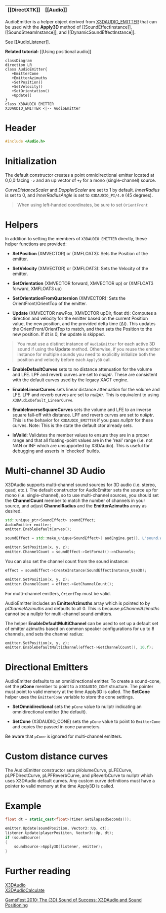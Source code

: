 |[[DirectXTK]]|[[Audio]]|
|---|---|

AudioEmitter is a helper object derived from [X3DAUDIO_EMITTER](https://docs.microsoft.com/windows/win32/api/x3daudio/ns-x3daudio-x3daudio_emitter) that can be used with the **Apply3D** method of [[SoundEffectInstance]], [[SoundStreamInstance]], and [[DynamicSoundEffectInstance]].

See [[AudioListener]].

**Related tutorial:** [[Using positional audio]]

```mermaid
classDiagram
direction LR
class AudioEmitter{
   +EmitterCone
   +EmitterAzimuths
   +SetPosition()
   +SetVelocity()
   +SetOrientation()
   +Update()
}
class X3DAUDIO_EMITTER
X3DAUDIO_EMITTER <|-- AudioEmitter
```

# Header
```cpp
#include <Audio.h>
```

# Initialization

The default constructor creates a point omnidirectional emitter located at 0,0,0 facing ``-z`` and an up vector of ``+y`` for a mono (single-channel) source.

*CurveDistanceScaler* and *DopplerScaler* are set to 1 by default. *InnerRadius* is set to 0, and *InnerRadiusAngle* is set to ``X3DAUDIO_PI/4.0`` (45 degrees).

> When using left-handed coordinates, be sure to set ``OrientFront``

# Helpers
In addition to setting the members of ``X3DAUDIO_EMITTER`` directly, these helper functions are provided:

* **SetPosition** (XMVECTOR) or (XMFLOAT3): Sets the Position of the emitter.

* **SetVelocity** (XMVECTOR) or (XMFLOAT3): Sets the Velocity of the emitter.

* **SetOrientation** (XMVECTOR forward, XMVECTOR up) or (XMFLOAT3 forward, XMFLOAT3 up)
* **SetOrientationFromQuaternion** (XMVECTOR): Sets the OrientFront/OrientTop of the emitter.

* **Update** (XMVECTOR newPos, XMVECTOR upDir, float dt): Computes a direction and velocity for the emitter based on the current Position value, the new position, and the provided delta time (&#916;t). This updates the OrientFront/OrientTop to match, and then sets the Position to the new position. If dt is 0, the update is skipped.

> You must use a distinct instance of ``AudioEmitter`` for each active 3D sound if using the **Update** method. Otherwise, if you reuse the emitter instance for multiple sounds you need to explicitly initialize both the position and velocity before each ``Apply3D`` call.

* **EnableDefaultCurves** sets to no distance attenuation for the volume and LFE. LPF and reverb curves are set to *nullptr*. These are consistent with the default curves used by the legacy XACT engine.

* **EnableLinearCurves** sets linear distance attenuation for the volume and LFE. LPF and reverb curves are set to *nullptr*. This is equivalent to using ``X3DAudioDefault_LinearCurve``.

* **EnableInverseSquareCurves** sets the volume and LFE to an inverse square fall-off with distance. LPF and reverb curves are set to *nullptr*. This is the behavior for ``X3DAUDIO_EMITTER`` if you pass *nullptr* for these curves. Note: This is the state the default ctor already sets.
 
* **IsValid**: Validates the member values to ensure they are in a proper range and that all floating-point values are in the 'real' range (i.e. not NAN or INF which are unsupported by X3DAudio). This is useful for debugging and asserts in 'checked' builds.

# Multi-channel 3D Audio
X3DAudio supports multi-channel sound sources for 3D audio (i.e. stereo, quad, etc.). The default constructor for AudioEmitter sets the source up for mono (i.e. single-channel), so to use multi-channel sources, you should set the **ChannelCount** member to match the number of channels in your source, and adjust **ChannelRadius** and the **EmitterAzimuths** array as desired.

```cpp
std::unique_ptr<SoundEffect> soundEffect;
AudioEmitter emitter;
emitter.EnableDefaultCurves();

soundEffect = std::make_unique<SoundEffect>( audEngine.get(), L"sound.wav" );

emitter.SetPosition(x, y, z);
emitter.ChannelCount = soundEffect->GetFormat()->nChannels;
```

You can also set the channel count from the sound instance:

```cpp
effect = soundEffect->CreateInstance(SoundEffectInstance_Use3D);

emitter.SetPosition(x, y, z);
emitter.ChannelCount = effect->GetChannelCount();
```

For multi-channel emitters, ``OrientTop`` must be valid.

AudioEmitter includes an **EmitterAzimuths** array which is pointed to by *pChannelAzimuths* and defaults to all 0. This is because *pChannelAzimuths* cannot be a nullptr for multi-channel sound emitters.

The helper **EnableDefaultMultiChannel** can be used to set up a default set of emitter azimuths based on common speaker configurations for up to 8 channels, and sets the channel radius:

```cpp
emitter.SetPosition(x, y, z);
emitter.EnableDefaultMultiChannel(effect->GetChannelCount(), 10.f);
```

# Directional Emitters
AudioEmitter defaults to an omnidirectional emitter. To create a sound-cone, set the **pCone** member to point to a ``X3DAUDIO_CONE`` structure. The pointer must point to valid memory at the time Apply3D is called. The **SetCone** helper uses the ``EmitterCone`` variable to store the cone settings.

* **SetOmnidirectional** sets the ``pCone`` value to nullptr indicating an omnidirectional emitter (the default).

* **SetCone** (X3DAUDIO_CONE) sets the ``pCone`` value to point to ``EmitterCone`` and copies the passed in cone parameters.

Be aware that ``pCone`` is ignored for multi-channel emitters.

# Custom distance curves
The AudioEmitter constructor sets pVolumeCurve, pLFECurve, pLPFDirectCurve, pLPFReverbCurve, and pReverbCurve to nullptr which uses X3DAudio default curves.  Any custom curve definitions must have a pointer to valid memory at the time Apply3D is called.


# Example

```cpp
float dt = static_cast<float>(timer.GetElapsedSeconds());

emitter.Update(soundPosition, Vector3::Up, dt);
listener.Update(playerPosiiton, Vector3::Up, dt);
if (soundSource)
{
    soundSource->Apply3D(listener, emitter);
}
```

# Further reading
[X3DAudio](https://docs.microsoft.com/windows/win32/xaudio2/x3daudio)  
[X3DAudioCalculate](https://docs.microsoft.com/windows/win32/api/x3daudio/nf-x3daudio-x3daudiocalculate)

[GameFest 2010: The (3D) Sound of Success: X3DAudio and Sound Positioning](https://www.microsoft.com/en-us/download/details.aspx?id=17627)

